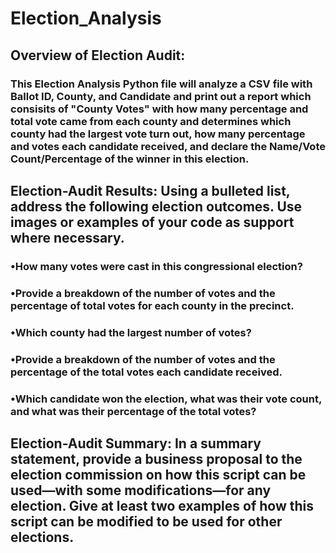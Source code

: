 # Election_Analysis

## Overview of Election Audit: 
### This Election Analysis Python file will analyze a CSV file with Ballot ID, County, and Candidate and print out a report which consisits of "County Votes" with how many percentage and total vote came from each county and determines which county had the largest vote turn out, how many percentage and votes each candidate received, and declare the Name/Vote Count/Percentage of the winner in this election.  

## Election-Audit Results: Using a bulleted list, address the following election outcomes. Use images or examples of your code as support where necessary.
### •How many votes were cast in this congressional election?
### •Provide a breakdown of the number of votes and the percentage of total votes for each county in the precinct.
### •Which county had the largest number of votes?
### •Provide a breakdown of the number of votes and the percentage of the total votes each candidate received.
### •Which candidate won the election, what was their vote count, and what was their percentage of the total votes?

## Election-Audit Summary: In a summary statement, provide a business proposal to the election commission on how this script can be used—with some modifications—for any election. Give at least two examples of how this script can be modified to be used for other elections.
